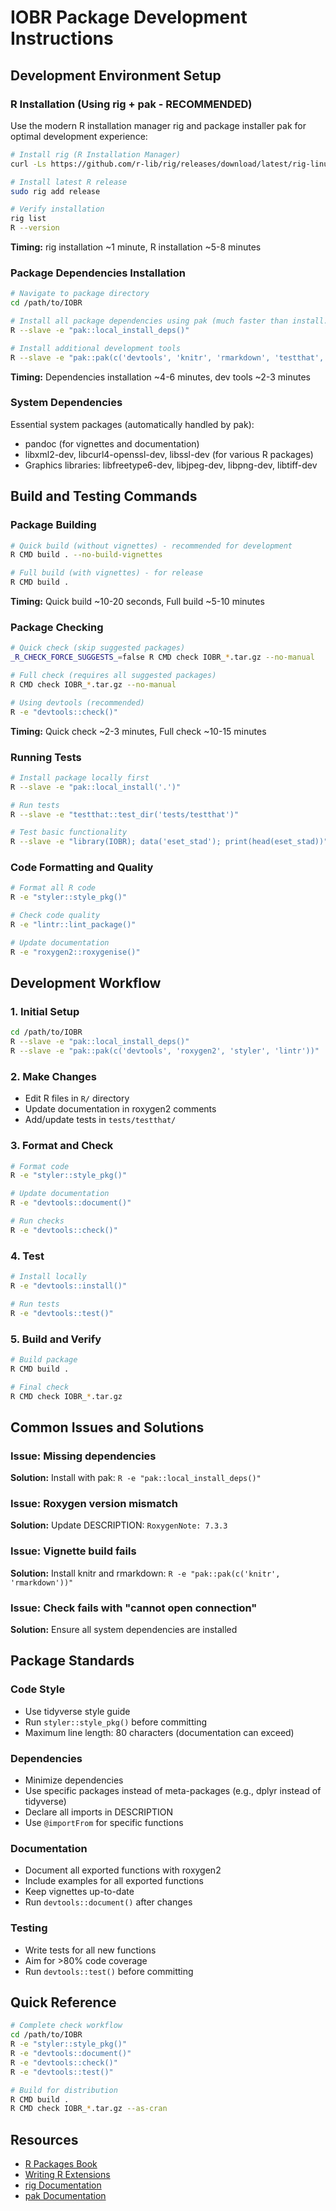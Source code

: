 # IOBR Package Development Instructions

## Development Environment Setup

### R Installation (Using rig + pak - RECOMMENDED)

Use the modern R installation manager rig and package installer pak for optimal development experience:

```bash
# Install rig (R Installation Manager)
curl -Ls https://github.com/r-lib/rig/releases/download/latest/rig-linux-latest.tar.gz | sudo tar xz -C /usr/local

# Install latest R release
sudo rig add release

# Verify installation
rig list
R --version
```

**Timing:** rig installation ~1 minute, R installation ~5-8 minutes

### Package Dependencies Installation

```bash
# Navigate to package directory
cd /path/to/IOBR

# Install all package dependencies using pak (much faster than install.packages)
R --slave -e "pak::local_install_deps()"

# Install additional development tools
R --slave -e "pak::pak(c('devtools', 'knitr', 'rmarkdown', 'testthat', 'pkgdown', 'roxygen2', 'styler', 'lintr'))"
```

**Timing:** Dependencies installation ~4-6 minutes, dev tools ~2-3 minutes

### System Dependencies

Essential system packages (automatically handled by pak):

- pandoc (for vignettes and documentation)
- libxml2-dev, libcurl4-openssl-dev, libssl-dev (for various R packages)
- Graphics libraries: libfreetype6-dev, libjpeg-dev, libpng-dev, libtiff-dev

## Build and Testing Commands

### Package Building

```bash
# Quick build (without vignettes) - recommended for development
R CMD build . --no-build-vignettes

# Full build (with vignettes) - for release
R CMD build .
```

**Timing:** Quick build ~10-20 seconds, Full build ~5-10 minutes

### Package Checking

```bash
# Quick check (skip suggested packages)
_R_CHECK_FORCE_SUGGESTS_=false R CMD check IOBR_*.tar.gz --no-manual

# Full check (requires all suggested packages)
R CMD check IOBR_*.tar.gz --no-manual

# Using devtools (recommended)
R -e "devtools::check()"
```

**Timing:** Quick check ~2-3 minutes, Full check ~10-15 minutes

### Running Tests

```bash
# Install package locally first
R --slave -e "pak::local_install('.')"

# Run tests
R --slave -e "testthat::test_dir('tests/testthat')"

# Test basic functionality
R --slave -e "library(IOBR); data('eset_stad'); print(head(eset_stad))"
```

### Code Formatting and Quality

```bash
# Format all R code
R -e "styler::style_pkg()"

# Check code quality
R -e "lintr::lint_package()"

# Update documentation
R -e "roxygen2::roxygenise()"
```

## Development Workflow

### 1. Initial Setup

```bash
cd /path/to/IOBR
R --slave -e "pak::local_install_deps()"
R --slave -e "pak::pak(c('devtools', 'roxygen2', 'styler', 'lintr'))"
```

### 2. Make Changes

- Edit R files in `R/` directory
- Update documentation in roxygen2 comments
- Add/update tests in `tests/testthat/`

### 3. Format and Check

```bash
# Format code
R -e "styler::style_pkg()"

# Update documentation
R -e "devtools::document()"

# Run checks
R -e "devtools::check()"
```

### 4. Test

```bash
# Install locally
R -e "devtools::install()"

# Run tests
R -e "devtools::test()"
```

### 5. Build and Verify

```bash
# Build package
R CMD build .

# Final check
R CMD check IOBR_*.tar.gz
```

## Common Issues and Solutions

### Issue: Missing dependencies

**Solution:** Install with pak: `R -e "pak::local_install_deps()"`

### Issue: Roxygen version mismatch

**Solution:** Update DESCRIPTION: `RoxygenNote: 7.3.3`

### Issue: Vignette build fails

**Solution:** Install knitr and rmarkdown: `R -e "pak::pak(c('knitr', 'rmarkdown'))"`

### Issue: Check fails with "cannot open connection"

**Solution:** Ensure all system dependencies are installed

## Package Standards

### Code Style

- Use tidyverse style guide
- Run `styler::style_pkg()` before committing
- Maximum line length: 80 characters (documentation can exceed)

### Dependencies

- Minimize dependencies
- Use specific packages instead of meta-packages (e.g., dplyr instead of tidyverse)
- Declare all imports in DESCRIPTION
- Use `@importFrom` for specific functions

### Documentation

- Document all exported functions with roxygen2
- Include examples for all exported functions
- Keep vignettes up-to-date
- Run `devtools::document()` after changes

### Testing

- Write tests for all new functions
- Aim for >80% code coverage
- Run `devtools::test()` before committing

## Quick Reference

```bash
# Complete check workflow
cd /path/to/IOBR
R -e "styler::style_pkg()"
R -e "devtools::document()"
R -e "devtools::check()"
R -e "devtools::test()"

# Build for distribution
R CMD build .
R CMD check IOBR_*.tar.gz --as-cran
```

## Resources

- [R Packages Book](https://r-pkgs.org/)
- [Writing R Extensions](https://cran.r-project.org/doc/manuals/r-release/R-exts.html)
- [rig Documentation](https://github.com/r-lib/rig)
- [pak Documentation](https://pak.r-lib.org/)

